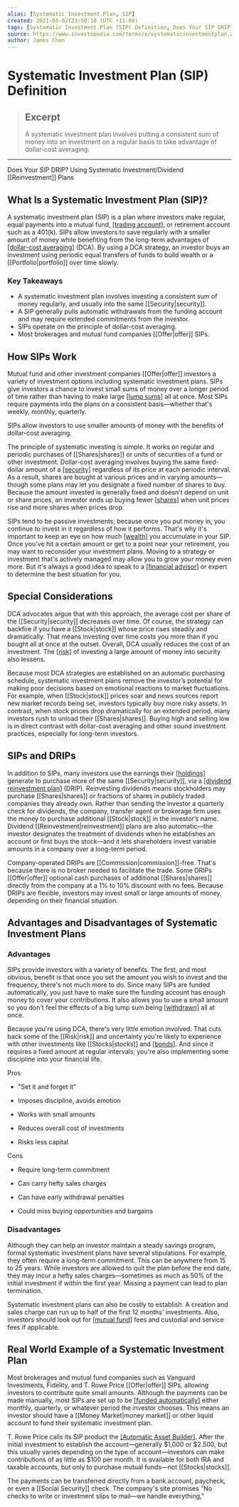 ```yaml
---
alias: [Systematic Investment Plan, SIP]
created: 2021-03-02T23:50:10 (UTC +11:00)
tags: [Systematic Investment Plan (SIP) Definition, Does Your SIP DRIP? Using Systematic Investment/Dividend [[Reinvestment]] Plans]
source: https://www.investopedia.com/terms/s/systematicinvestmentplan.asp
author: James Chen
---
```


# Systematic Investment Plan (SIP) Definition

> ## Excerpt
> A systematic investment plan involves putting a consistent sum of money into an investment on a regular basis to take advantage of dollar-cost averaging.

---

Does Your SIP DRIP? Using Systematic Investment/Dividend [[Reinvestment]] Plans
## What Is a Systematic Investment Plan (SIP)?

A systematic investment plan (SIP) is a plan where investors make regular, equal payments into a mutual fund, [[trading account]](https://www.investopedia.com/terms/t/tradingaccount.asp), or retirement account such as a 401(k). SIPs allow investors to save regularly with a smaller amount of money while benefiting from the long-term advantages of [[dollar-cost averaging]](https://www.investopedia.com/terms/d/dollarcostaveraging.asp) (DCA). By using a DCA strategy, an investor buys an investment using periodic equal transfers of funds to build wealth or a [[Portfolio|portfolio]] over time slowly.

### Key Takeaways

-   A systematic investment plan involves investing a consistent sum of money regularly, and usually into the same [[Security|security]].
-   A SIP generally pulls automatic withdrawals from the funding account and may require extended commitments from the investor.
-   SIPs operate on the principle of dollar-cost averaging.
-   Most brokerages and mutual fund companies [[Offer|offer]] SIPs.

## How SIPs Work

Mutual fund and other investment companies [[Offer|offer]] investors a variety of investment options including systematic investment plans. SIPs give investors a chance to invest small sums of money over a longer period of time rather than having to make large [[lump sums]](https://www.investopedia.com/terms/l/lump-sum-payment.asp) all at once. Most SIPs require payments into the plans on a consistent basis—whether that's weekly, monthly, quarterly.

SIPs allow investors to use smaller amounts of money with the benefits of dollar-cost averaging.

The principle of systematic investing is simple. It works on regular and periodic purchases of [[Shares|shares]] or units of securities of a fund or other investment. Dollar-cost averaging involves buying the same fixed-dollar amount of a [[security]](https://www.investopedia.com/terms/s/[[Security|security]].asp) regardless of its price at each periodic interval. As a result, shares are bought at various prices and in varying amounts—though some plans may let you designate a fixed number of shares to buy. Because the amount invested is generally fixed and doesn't depend on unit or share prices, an investor ends up buying fewer [[shares]](https://www.investopedia.com/terms/s/shares.asp) when unit prices rise and more shares when prices drop.

SIPs tend to be passive investments, because once you put money in, you continue to invest in it regardless of how it performs. That's why it's important to keep an eye on how much [[wealth]](https://www.investopedia.com/terms/w/wealth.asp) you accumulate in your SIP. Once you've hit a certain amount or get to a point near your retirement, you may want to reconsider your investment plans. Moving to a strategy or investment that's actively managed may allow you to grow your money even more. But it's always a good idea to speak to a [[financial advisor]](https://www.investopedia.com/terms/f/financial-advisor.asp) or expert to determine the best situation for you.

## Special Considerations

DCA advocates argue that with this approach, the average cost per share of the [[Security|security]] decreases over time. Of course, the strategy can backfire if you have a [[Stock|stock]] whose price rises steadily and dramatically. That means investing over time costs you more than if you bought all at once at the outset. Overall, DCA usually reduces the cost of an investment. The [[risk]](https://www.investopedia.com/terms/r/[[Risk|risk]].asp) of investing a large amount of money into security also lessens.

Because most DCA strategies are established on an automatic purchasing schedule, systematic investment plans remove the investor’s potential for making poor decisions based on emotional reactions to market fluctuations. For example, when [[Stock|stock]] prices soar and news sources report new market records being set, investors typically buy more risky assets. In contrast, when stock prices drop dramatically for an extended period, many investors rush to unload their [[Shares|shares]]. Buying high and selling low is in direct contrast with dollar-cost averaging and other sound investment practices, especially for long-term investors.

## SIPs and DRIPs

In addition to SIPs, many investors use the earnings their [[holdings]](https://www.investopedia.com/terms/h/[[Holdings|holdings]].asp) generate to purchase more of the same [[Security|security]], via a [[dividend reinvestment plan]](https://www.investopedia.com/terms/d/dividendreinvestmentplan.asp) (DRIP). Reinvesting dividends means stockholders may purchase [[Shares|shares]] or fractions of shares in publicly traded companies they already own. Rather than sending the investor a quarterly check for dividends, the company, transfer agent or brokerage firm uses the money to purchase additional [[Stock|stock]] in the investor’s name. Dividend [[Reinvestment|reinvestment]] plans are also automatic—the investor designates the treatment of dividends when he establishes an account or first buys the stock—and it lets shareholders invest variable amounts in a company over a long-term period.

Company-operated DRIPs are [[Commission|commission]]-free. That's because there is no broker needed to facilitate the trade. Some DRIPs [[Offer|offer]] optional cash purchases of additional [[Shares|shares]] directly from the company at a 1% to 10% discount with no fees. Because DRIPs are flexible, investors may invest small or large amounts of money, depending on their financial situation.

## Advantages and Disadvantages of Systematic Investment Plans

### Advantages

SIPs provide investors with a variety of benefits. The first, and most obvious, benefit is that once you set the amount you wish to invest and the frequency, there's not much more to do. Since many SIPs are funded automatically, you just have to make sure the funding account has enough money to cover your contributions. It also allows you to use a small amount so you don't feel the effects of a big lump sum being [[withdrawn]](https://www.investopedia.com/terms/w/withdrawal.asp) all at once.

Because you're using DCA, there's very little emotion involved. That cuts back some of the [[Risk|risk]] and uncertainty you're likely to experience with other investments like [[Stocks|stocks]] and [[bonds]](https://www.investopedia.com/terms/b/bond.asp). And since it requires a fixed amount at regular intervals, you're also implementing some discipline into your financial life.

Pros

-   "Set it and forget it"
    
-   Imposes discipline, avoids emotion
    
-   Works with small amounts
    
-   Reduces overall cost of investments
    
-   Risks less capital
    

Cons

-   Require long-term commitment
    
-   Can carry hefty sales charges
    
-   Can have early withdrawal penalties
    
-   Could miss buying opportunities and bargains
    

### Disadvantages

Although they can help an investor maintain a steady savings program, formal systematic investment plans have several stipulations. For example, they often require a long-term commitment. This can be anywhere from 15 to 25 years. While investors are allowed to quit the plan before the end date, they may incur a hefty sales charges—sometimes as much as 50% of the initial investment if within the first year. Missing a payment can lead to plan termination.

Systematic investment plans can also be costly to establish. A creation and sales charge can run up to half of the first 12 months' investments. Also, investors should look out for [[mutual fund]](https://www.investopedia.com/terms/m/mutualfund.asp) fees and custodial and service fees if applicable. 

## Real World Example of a Systematic Investment Plan

Most brokerages and mutual fund companies such as Vanguard Investments, Fidelity, and T. Rowe Price [[Offer|offer]] SIPs, allowing investors to contribute quite small amounts. Although the payments can be made manually, most SIPs are set up to be [[funded automatically]](https://www.investopedia.com/terms/a/automaticinvestmentplan.asp) either monthly, quarterly, or whatever period the investor chooses. This means an investor should have a [[Money Market|money market]] or other liquid account to fund their systematic investment plan.

T. Rowe Price calls its SIP product the [[Automatic Asset Builder]](https://www.troweprice.com/personal-investing/retirement/retirement-planning/ira-automatic-asset-builder.html). After the initial investment to establish the account—generally $1,000 or $2.500, but this usually varies depending on the type of account—investors can make contributions of as little as $100 per month. It is available for both IRA and taxable accounts, but only to purchase mutual funds—not [[Stocks|stocks]].

The payments can be transferred directly from a bank account, paycheck, or even a [[Social Security]] check. The company's site promises "No checks to write or investment slips to mail—we handle everything,"

